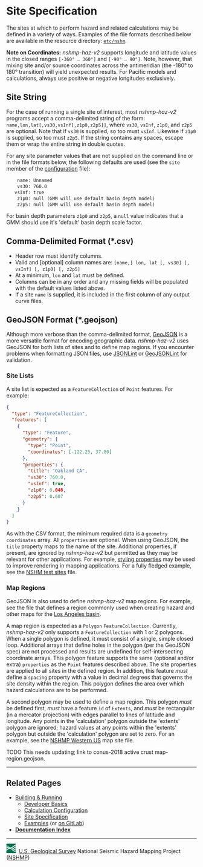 # Site Specification


The sites at which to perform hazard and related calculations may be defined in a variety of
ways. Examples of the file formats described below are available in the resource directory:
[`etc/nshm`](../../etc/nshm/README.md).

__Note on Coordinates:__ *nshmp-haz-v2* supports longitude and latitude values in the closed
ranges `[-360° ‥ 360°]` and `[-90° ‥ 90°]`. Note, however, that mixing site and/or source
coordinates across the antimeridian (the -180° to 180° transition) will yield unexpected results.
For Pacific models and calculations, always use positive or negative longitudes exclusively.

## Site String

For the case of running a single site of interest, most *nshmp-haz-v2* programs accept a
comma-delimited string of the form: `name,lon,lat[,vs30,vsInf[,z1p0,z2p5]]`, where `vs30`, `vsInf`,
`z1p0`, and `z2p5` are optional. Note that if `vs30` is supplied, so too must `vsInf`. Likewise if
`z1p0` is supplied, so too must `z2p5`. If the string contains any spaces, escape them or wrap the
entire string in double quotes.

For any site parameter values that are not supplied on the command line or in the file formats
below, the following defaults are used (see the `site` member of the
[configuration](./Calculation-Configuration.md) file):

```text
    name: Unnamed
    vs30: 760.0
   vsInf: true
    z1p0: null (GMM will use default basin depth model)
    z2p5: null (GMM will use default basin depth model)
```

For basin depth parameters `z1p0` and `z2p5`, a `null` value indicates that a GMM should use
it's 'default' basin depth scale factor.

## Comma-Delimited Format (\*.csv)

* Header row must identify columns.
* Valid and [optional] column names are:
  `[name,] lon, lat [, vs30] [, vsInf] [, z1p0] [, z2p5]`  
* At a minimum, `lon` and `lat` must be defined.
* Columns can be in any order and any missing fields will be populated with the default values
  listed above.
* If a site `name` is supplied, it is included in the first column of any output curve files.

## GeoJSON Format (\*.geojson)

Although more verbose than the comma-delimited format, [GeoJSON](http://geojson.org) is a more
versatile format for encoding geographic data. *nshmp-haz-v2* uses GeoJSON for both lists of sites
and to define map regions. If you encounter problems when formatting JSON files, use
[JSONLint](http://jsonlint.com) or [GeoJSONLint](http://geojsonlint.com) for validation.

### Site Lists

A site list is expected as a `FeatureCollection` of `Point` features. For example:

```json
{
  "type": "FeatureCollection",
  "features": [
    {
      "type": "Feature",
      "geometry": {
        "type": "Point",
        "coordinates": [-122.25, 37.80]
      },
      "properties": {
        "title": "Oakland CA",
        "vs30": 760.0,
        "vsInf": true,
        "z1p0": 0.048,
        "z2p5": 0.607
      }
    }
  ]
}
```

As with the CSV format, the minimum required data is a `geometry` `coordinates` array. All
`properties` are optional. When using GeoJSON, the `title` property maps to the name of the site.
Additional properties, if present, are ignored by *nshmp-haz-v2* but permitted as they may be
relevant for other applications. For example, [styling
properties](https://help.github.com/articles/mapping-geojson-files-on-github/#styling-features)
may be used to improve rendering in mapping applications. For a fully fledged example, see the
[NSHM test sites](../../etc/nshm/sites-nshmp.geojson) file.

### Map Regions

GeoJSON is also used to define *nshmp-haz-v2* map regions. For example, see the file that defines a
region commonly used when creating hazard and other maps for the
[Los Angeles basin](../../etc/nshm/map-la-basin.geojson).

A map region is expected as a `Polygon` `FeatureCollection`. Currently, *nshmp-haz-v2* only supports
a `FeatureCollection` with 1 or 2 polygons. When a single polygon is defined, it must consist of a
single, simple closed loop. Additional arrays that define holes in the polygon (per the GeoJSON
spec) are not processed and results are undefined for self-intersecting coordinate arrays. This
polygon feature supports the same (optional and/or extra) `properties` as the `Point` features
described above. The site properties are applied to all sites in the defined region. In addition,
this feature *must* define a `spacing` property with a value in decimal degrees that governs the
site density within the region. This polygon defines the area over which hazard calculations are
to be performed.

A second polygon may be used to define a map region. This polygon *must* be defined first, *must*
have a feature `id` of `Extents`, and *must* be rectangular (in a mercator projection) with edges
parallel to lines of latitude and longitude. Any points in the 'calculation' polygon outside the
'extents' polygon are ignored; hazard values at any points within the 'extents' polygon but
outside the 'calculation' polygon are set to zero. For an example, see the
[NSHMP Western US](../../etc/nshm/map-wus.geojson) map site file.

TODO This needs updating; link to conus-2018 active crust map-region.geojson.

---

## Related Pages

* [Building & Running](./Building-&-Running.md#building-&-running)
  * [Developer Basics](./Developer-Basics.md#developer-basics)
  * [Calculation Configuration](./Calculation-Configuration.md#calculation-configuration)
  * [Site Specification](./Site-Specification.md#site-specification)
  * [Examples](../../etc/examples/README.md) (or
    [on GitLab](https://code.usgs.gov/ghsc/nshmp/nshmp-haz-v2/-/tree/master/etc/examples))
* [**Documentation Index**](../README.md)

---
![USGS logo](./images/usgs-icon.png) &nbsp;[U.S. Geological Survey](https://www.usgs.gov)
National Seismic Hazard Mapping Project ([NSHMP](https://earthquake.usgs.gov/hazards/))

